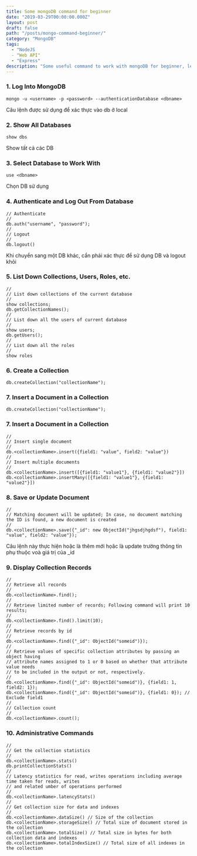 ```yaml
---
title: Some mongoDB command for beginner
date: "2019-03-29T00:00:00.000Z"
layout: post
draft: false
path: "/posts/mongo-command-beginner/"
category: "MongoDB"
tags:
  - "NodeJS
  - "Web API"
  - "Express"
description: "Some useful command to work with mongoDB for beginner, let's get started"
---
```


### 1. Log Into MongoDB
```
mongo -u <username> -p <password> --authenticationDatabase <dbname>
```
Câu lệnh được sử dụng để xác thực vào db ở local
### 2. Show All Databases
```
show dbs
```
Show tất cả các DB
### 3. Select Database to Work With
```
use <dbname>
```
Chọn DB sử dụng
### 4. Authenticate and Log Out From Database
```
// Authenticate
//
db.auth("username", "password");
//
// Logout
//
db.logout()
```
Khi chuyển sang một DB khác, cẩn phải xác thực để sử dụng DB và logout khỏi 

### 5. List Down Collections, Users, Roles, etc.
```
//
// List down collections of the current database
//
show collections;
db.getCollectionNames();
//
// List down all the users of current database
//
show users;
db.getUsers();
//
// List down all the roles
//
show roles
```
### 6. Create a Collection
```
db.createCollection("collectionName");
```
### 7. Insert a Document in a Collection
```
db.createCollection("collectionName");
```

### 7. Insert a Document in a Collection
```
//
// Insert single document
//
db.<collectionName>.insert({field1: "value", field2: "value"})
//
// Insert multiple documents
//
db.<collectionName>.insert([{field1: "value1"}, {field1: "value2"}])
db.<collectionName>.insertMany([{field1: "value1"}, {field1: "value2"}])
```

### 8. Save or Update Document
```
//
// Matching document will be updated; In case, no document matching the ID is found, a new document is created
//
db.<collectionName>.save({"_id": new ObjectId("jhgsdjhgdsf"), field1: "value", field2: "value"});
```
Câu lệnh này thực hiện hoặc là thêm mới họăc là update trường thông tin phụ thuộc voà giá trị của _id

### 9. Display Collection Records
```
//
// Retrieve all records
//
db.<collectionName>.find();
//
// Retrieve limited number of records; Following command will print 10 results;
//
db.<collectionName>.find().limit(10);
//
// Retrieve records by id
//
db.<collectionName>.find({"_id": ObjectId("someid")});
//
// Retrieve values of specific collection attributes by passing an object having 
// attribute names assigned to 1 or 0 based on whether that attribute value needs 
// to be included in the output or not, respectively.
//
db.<collectionName>.find({"_id": ObjectId("someid")}, {field1: 1, field2: 1});
db.<collectionName>.find({"_id": ObjectId("someid")}, {field1: 0}); // Exclude field1
//
// Collection count
//
db.<collectionName>.count();
```
### 10. Administrative Commands
```
//
// Get the collection statistics 
//
db.<collectionName>.stats()
db.printCollectionStats()
//
// Latency statistics for read, writes operations including average time taken for reads, writes
// and related umber of operations performed
//
db.<collectionName>.latencyStats()
//
// Get collection size for data and indexes
//
db.<collectionName>.dataSize() // Size of the collection
db.<collectionName>.storageSize() // Total size of document stored in the collection
db.<collectionName>.totalSize() // Total size in bytes for both collection data and indexes
db.<collectionName>.totalIndexSize() // Total size of all indexes in the collection
```
